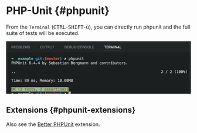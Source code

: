 # PHP-Unit {#phpunit}

From the `Terminal` (<kbd>CTRL</kbd>-<kbd>SHIFT</kbd>-<kbd>ù</kbd>), you can directly run phpunit and the full suite of tests will be executed.

![PHP-Unit](./images/phpunit.png)    


## Extensions {#phpunit-extensions}

Also see the [Better PHPUnit](#extensions-php-better-phpunit) extension.
